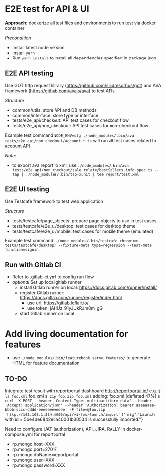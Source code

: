 # E2E test for API & UI

**Approach:** dockerize all test files and environments to run test via docker container

_Precondition_

-   Install latest node version
-   Install `yarn`
-   Run `yarn install` to install all dependencies specified in package.json

## E2E API testing

Use GOT http request library (https://github.com/sindresorhus/got) and AVA framework (https://github.com/avajs/ava) to test APIs

_Structure_

-   common/utils: store API and DB methods
-   common/interface: store type or interface
-   tests/e2e_api/checkout: API test cases for checkout flow
-   tests/e2e_api/non_checkout: API test cases for non-checkout flow

Example test command `NODE_ENV=stg ./node_modules/.bin/ava tests/e2e_api/non_checkout/account.*.ts` will run all test cases related to account API

_Note:_

-   to export ava report to xml, use `./node_modules/.bin/ava tests/e2e_api/non_checkout/sale_relate/bestSellers.info.spec.ts --tap | ./node_modules/.bin/tap-xunit | tee report/test.xml`

## E2E UI testing

Use Testcafe framework to test web application

_Structure_

-   tests/testcafe/page_objects: prepare page objects to use in test cases
-   tests/testcafe/e2e_ui/desktop: test cases for desktop theme
-   tests/testcafe/e2e_ui/mobile: test cases for mobile theme (emulated)

Example test command: `./node_modules/.bin/testcafe chromium tests/testcafe/desktop/ --fixture-meta type=regression --test-meta function=signin`

## Run with Gitlab CI

-   Refer to .gitlab-ci.yml to config run flow
-   _optional_ Set up local gitlab runner
    -   install Gitlab runner on local: https://docs.gitlab.com/runner/install/
    -   register Gitlab runner: https://docs.gitlab.com/runner/register/index.html
        -   use url: https://gitlab.leflair.io/
        -   use token: jAHUz_91yJUkRJm8m_gG
    -   start Gitlab runner on local

# Add living documentation for features

-   use `./node_modules/.bin/featurebook serve features/` to generate HTML for feature documentation

## TO-DO

Integrate test result with reportportal dashboard http://reportportal.io/
e.g. `$ ls foo.xml`
foo.xml
`$ zip foo.zip foo.xml`
adding: foo.xml (deflated 47%)
`$ curl -X POST --header 'Content-Type: multipart/form-data' --header 'Accept: application/json' --header 'Authorization: bearer aaaaaaaa-bbbb-cccc-dddd-eeeeeeeeeeee' -F file=@foo.zip 'http://192.168.1.224:8080/api/v1/foo/launch/import'`
{"msg":"Launch with id = 5be4de6842eba40001b30534 is successfully imported."}

Need to configure UAT (authorization), API, JIRA, RALLY in docker-compose.yml for reportportal

-   rp.mongo.host=XXX
-   rp.mongo.port=27017
-   rp.mongo.dbName=reportportal
-   rp.mongo.user=XXX
-   rp.mongo.password=XXX
